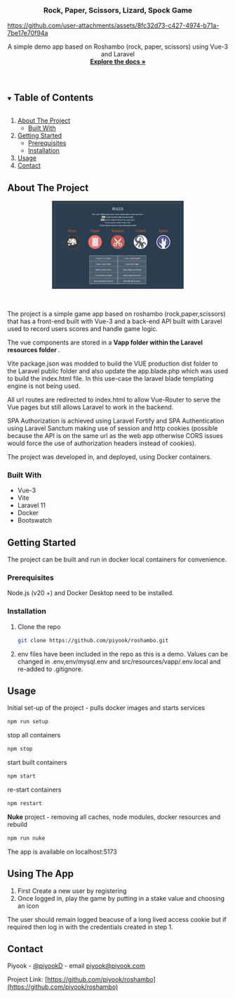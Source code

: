<!-- PROJECT LOGO -->
<br />
<p align="center">


  <h3 align="center">Rock, Paper, Scissors, Lizard, Spock Game</h3>

  

https://github.com/user-attachments/assets/8fc32d73-c427-4974-b71a-7be17e70f94a



  <p align="center">
    A simple demo app based on Roshambo (rock, paper, scissors) using Vue-3 and Laravel
    <br />
    <a href="https://github.com/piyook/roshambo"><strong>Explore the docs »</strong></a>
    <br />
    <br />
  </p>
</p>

<!-- TABLE OF CONTENTS -->
<details open="open">
  <summary><h2 style="display: inline-block">Table of Contents</h2></summary>
  <ol>
    <li>
      <a href="#about-the-project">About The Project</a>
      <ul>
        <li><a href="#built-with">Built With</a></li>
      </ul>
    </li>
    <li>
      <a href="#getting-started">Getting Started</a>
      <ul>
        <li><a href="#prerequisites">Prerequisites</a></li>
        <li><a href="#installation">Installation</a></li>
      </ul>
    </li>
    <li><a href="#usage">Usage</a></li>
    <li><a href="#contact">Contact</a></li>
  </ol>
</details>

<!-- ABOUT THE PROJECT -->

## About The Project

<p align="center">
 <img src="images/rules.png" alt="Logo" width="300" height="200">
 </p>
 <br>
 
 
The project is a simple game app based on roshambo (rock,paper,scissors) that has a front-end built with Vue-3 and a back-end API built with Laravel used to record users scores and handle game logic.

The vue components are stored in a <b> Vapp folder within the Laravel resources folder </b>.

Vite package.json was modded to build the VUE production dist folder to the Laravel
public folder and also update the app.blade.php which was used to build
the index.html file. In this use-case the laravel blade templating engine is
not being used.

All url routes are redirected to index.html to allow Vue-Router to serve the
Vue pages but still allows Laravel to work in the backend.

SPA Authorization is achieved using Laravel Fortify and SPA Authentication
using Laravel Sanctum making use of session and http cookies (possible
because the API is on the same url as the web app otherwise CORS issues
would force the use of authorization headers instead of cookies).

The project was developed in, and deployed, using Docker containers.

### Built With

- Vue-3
- Vite
- Laravel 11
- Docker
- Bootswatch

## Getting Started

The project can be built and run in docker local containers for convenience.

### Prerequisites

Node.js (v20 +) and Docker Desktop need to be installed.

### Installation

1. Clone the repo

   ```sh
   git clone https://github.com/piyook/roshambo.git
   ```

2. env files have been included in the repo as this is a demo. Values can be changed in .env,env/mysql.env and src/resources/vapp/.env.local and re-added to .gitignore.

## Usage

Initial set-up of the project - pulls docker images and starts services

```sh
npm run setup
```

stop all containers

```sh
npm stop
```

start built containers

```sh
npm start
```

re-start containers

```sh
npm restart
```

<b>Nuke</b> project - removing all caches, node modules, docker resources and rebuild

```sh
npm run nuke
```

The app is available on localhost:5173

## Using The App

1. First Create a new user by registering
2. Once logged in, play the game by putting in a stake value and choosing an icon

The user should remain logged beacuse of a long lived access cookie but if required then log in with the credentials created in step 1.

## Contact

Piyook - [@piyookD](https://twitter.com/piyookD) - email piyook@piyook.com

Project Link: [https://github.com/piyook/roshambo](https://github.com/piyook/roshambo)
